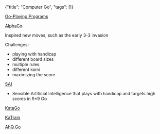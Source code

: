 {"title": "Computer Go", "tags": []}

[Go-Playing Programs](https://senseis.xmp.net/?GoPlayingPrograms)

[AlphaGo](https://www.deepmind.com/research/highlighted-research/alphago)

Inspired new moves, such as the early 3-3 invasion

Challenges:
* playing with handicap
* different board sizes
* multiple rules
* different komi
* maximizing the score

[SAI](https://github.com/sai-dev/sai)
* Sensible Artificial Intelligence that plays with handicap and targets high scores in 9×9 Go

[KataGo](https://github.com/lightvector/KataGo)

[KaTrain](https://github.com/sanderland/katrain)

[AhQ Go](https://play.google.com/store/apps/details?id=cn.ezandroid.aq.preview)

